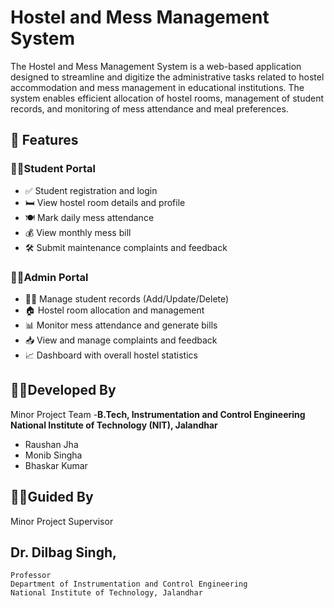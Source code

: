 # Hostel and Mess Management System
The Hostel and Mess Management System is a web-based application designed to streamline and digitize the administrative tasks related to hostel accommodation and mess management in educational institutions. The system enables efficient allocation of hostel rooms, management of student records, and monitoring of mess attendance and meal preferences.
## 🔧 Features

### 🧑‍🎓Student Portal
- ✅ Student registration and login
- 🛏️ View hostel room details and profile
- 🍽️ Mark daily mess attendance
- 💰 View monthly mess bill
- 🛠️ Submit maintenance complaints and feedback

### 🧑‍🏫Admin Portal
- 🧑‍💼 Manage student records (Add/Update/Delete)
- 🏠 Hostel room allocation and management
- 📊 Monitor mess attendance and generate bills
- 📥 View and manage complaints and feedback
- 📈 Dashboard with overall hostel statistics
## 👨‍💻Developed By
Minor Project Team -**B.Tech, Instrumentation and Control Engineering
National Institute of Technology (NIT), Jalandhar**
- Raushan Jha
- Monib Singha
- Bhaskar Kumar
## 🧑‍🏫Guided By
 Minor Project Supervisor
  ## Dr. Dilbag Singh,
    Professor
    Department of Instrumentation and Control Engineering
    National Institute of Technology, Jalandhar




